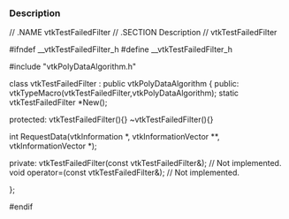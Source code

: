 ### Description
<source lang="cpp">
// .NAME vtkTestFailedFilter
// .SECTION Description
// vtkTestFailedFilter

#ifndef __vtkTestFailedFilter_h
#define __vtkTestFailedFilter_h

#include "vtkPolyDataAlgorithm.h"

class vtkTestFailedFilter : public vtkPolyDataAlgorithm
{
public:
  vtkTypeMacro(vtkTestFailedFilter,vtkPolyDataAlgorithm);
  static vtkTestFailedFilter *New();

protected:
  vtkTestFailedFilter(){}
  ~vtkTestFailedFilter(){}

  int RequestData(vtkInformation *, vtkInformationVector **, vtkInformationVector *);

private:
  vtkTestFailedFilter(const vtkTestFailedFilter&);  // Not implemented.
  void operator=(const vtkTestFailedFilter&);  // Not implemented.

};

#endif

</source>
